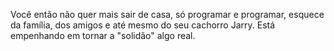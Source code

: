 Você então não quer mais sair de casa, só programar e programar, esquece da família, dos amigos
e até mesmo do seu cachorro Jarry. Está empenhando em tornar a "solidão" algo real.